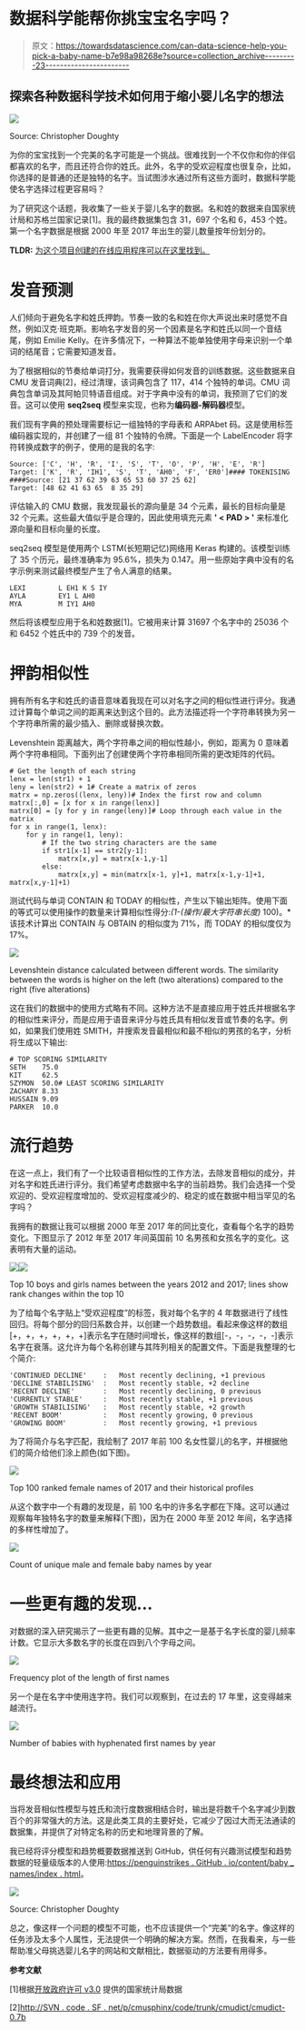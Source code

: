 # 数据科学能帮你挑宝宝名字吗？

> 原文：<https://towardsdatascience.com/can-data-science-help-you-pick-a-baby-name-b7e98a98268e?source=collection_archive---------23----------------------->

## 探索各种数据科学技术如何用于缩小婴儿名字的想法

![](img/a72cf893b4a1670deed2dacaf00edb64.png)

Source: Christopher Doughty

为你的宝宝找到一个完美的名字可能是一个挑战。很难找到一个不仅你和你的伴侣都喜欢的名字，而且还符合你的姓氏。此外，名字的受欢迎程度也很复杂，比如，你选择的是普通的还是独特的名字。当试图涉水通过所有这些方面时，数据科学能使名字选择过程更容易吗？

为了研究这个话题，我收集了一些关于婴儿名字的数据。名和姓的数据来自国家统计局和苏格兰国家记录[1]。我的最终数据集包含 31，697 个名和 6，453 个姓。第一个名字数据是根据 2000 年至 2017 年出生的婴儿数量按年份划分的。

**TLDR:** [为这个项目创建的在线应用程序可以在这里找到。](https://penguinstrikes.github.io/content/baby_names/index.html)

# 发音预测

人们倾向于避免名字和姓氏押韵。节奏一致的名和姓在你大声说出来时感觉不自然，例如汉克·班克斯。影响名字发音的另一个因素是名字和姓氏以同一个音结尾，例如 Emilie Kelly。在许多情况下，一种算法不能单独使用字母来识别一个单词的结尾音；它需要知道发音。

为了根据相似的节奏给单词打分，我需要获得如何发音的训练数据。这些数据来自 CMU 发音词典[2]，经过清理，该词典包含了 117，414 个独特的单词。CMU 词典包含单词及其阿帕贝特语音组成。对于字典中没有的单词，我预测了它们的发音。这可以使用 **seq2seq** 模型来实现，也称为**编码器-解码器**模型。

我们现有字典的预处理需要标记一组独特的字母表和 ARPAbet 码。这是使用标签编码器实现的，并创建了一组 81 个独特的令牌。下面是一个 LabelEncoder 将字符转换成数字的例子，使用的是我的名字:

```
Source: ['C', 'H', 'R', 'I', 'S', 'T', 'O', 'P', 'H', 'E', 'R']
Target: ['K', 'R', 'IH1', 'S', 'T', 'AH0', 'F', 'ER0']#### TOKENISING ####Source: [21 37 62 39 63 65 53 60 37 25 62]
Target: [48 62 41 63 65  8 35 29]
```

评估输入的 CMU 数据，我发现最长的源向量是 34 个元素，最长的目标向量是 32 个元素。这些最大值似乎是合理的，因此使用填充元素 **' < PAD > '** 来标准化源向量和目标向量的长度。

seq2seq 模型是使用两个 LSTM(长短期记忆)网络用 Keras 构建的。该模型训练了 35 个历元，最终准确率为 95.6%，损失为 0.147。用一些原始字典中没有的名字示例来测试最终模型产生了令人满意的结果。

```
LEXI        L EH1 K S IY
AYLA        EY1 L AH0
MYA         M IY1 AH0
```

然后将该模型应用于名和姓数据[1]。它被用来计算 31697 个名字中的 25036 个和 6452 个姓氏中的 739 个的发音。

# 押韵相似性

拥有所有名字和姓氏的语音意味着我现在可以对名字之间的相似性进行评分。我通过计算每个单词之间的距离来达到这个目的。此方法描述将一个字符串转换为另一个字符串所需的最少插入、删除或替换次数。

Levenshtein 距离越大，两个字符串之间的相似性越小，例如，距离为 0 意味着两个字符串相同。下面列出了创建使两个字符串相同所需的更改矩阵的代码。

```
# Get the length of each string
lenx = len(str1) + 1
leny = len(str2) + 1# Create a matrix of zeros
matrx = np.zeros((lenx, leny))# Index the first row and column
matrx[:,0] = [x for x in range(lenx)]
matrx[0] = [y for y in range(leny)]# Loop through each value in the matrix
for x in range(1, lenx):
    for y in range(1, leny):
        # If the two string characters are the same
        if str1[x-1] == str2[y-1]:
            matrx[x,y] = matrx[x-1,y-1]
        else:
            matrx[x,y] = min(matrx[x-1, y]+1, matrx[x-1,y-1]+1, matrx[x,y-1]+1)
```

测试代码与单词 CONTAIN 和 TODAY 的相似性，产生以下输出矩阵。使用下面的等式可以使用操作的数量来计算相似性得分:*(1-(操作/最大字符串长度)* 100)。*该技术计算出 CONTAIN 与 OBTAIN 的相似度为 71%，而 TODAY 的相似度仅为 17%。

![](img/de4b9bc3d40c1bfefa967691f57c13db.png)

Levenshtein distance calculated between different words. The similarity between the words is higher on the left (two alterations) compared to the right (five alterations)

这在我们的数据中的使用方式略有不同。这种方法不是直接应用于姓氏并根据名字的相似性来评分，而是应用于语音来评分与姓氏具有相似发音或节奏的名字。例如，如果我们使用姓 SMITH，并搜索发音最相似和最不相似的男孩的名字，分析将生成以下输出:

```
# TOP SCORING SIMILARITY
SETH    75.0
KIT     62.5
SZYMON  50.0# LEAST SCORING SIMILARITY
ZACHARY 8.33
HUSSAIN 9.09
PARKER  10.0
```

# 流行趋势

在这一点上，我们有了一个比较语音相似性的工作方法，去除发音相似的成分，并对名字和姓氏进行评分。我们希望考虑数据中名字的当前趋势。我们会选择一个受欢迎的、受欢迎程度增加的、受欢迎程度减少的、稳定的或在数据中相当罕见的名字吗？

我拥有的数据让我可以根据 2000 年至 2017 年的同比变化，查看每个名字的趋势变化。下图显示了 2012 年至 2017 年间英国前 10 名男孩和女孩名字的变化。这表明有大量的运动。

![](img/eb1eb842292f4e34adadf32546d2575f.png)![](img/a33b0125b1f6e549b38979db2ab624e9.png)

Top 10 boys and girls names between the years 2012 and 2017; lines show rank changes within the top 10

为了给每个名字贴上“受欢迎程度”的标签，我对每个名字的 4 年数据进行了线性回归。将每个部分的回归系数合并，以创建一个趋势数组。看起来像这样的数组[+，+，+，+，+，+]表示名字在随时间增长，像这样的数组[-，-，-，-，-]表示名字在衰落。这允许为每个名称创建与其阵列相关的配置文件。下面是我整理的七个简介:

```
'CONTINUED DECLINE'    :   Most recently declining, +1 previous 
'DECLINE STABILISING'  :   Most recently stable, +2 decline
'RECENT DECLINE'       :   Most recently declining, 0 previous
'CURRENTLY STABLE'     :   Most recently stable, +1 previous
'GROWTH STABILISING'   :   Most recently stable, +2 growth
'RECENT BOOM'          :   Most recently growing, 0 previous
'GROWING BOOM'         :   Most recently growing, +1 previous
```

为了将简介与名字匹配，我绘制了 2017 年前 100 名女性婴儿的名字，并根据他们的简介给他们涂上颜色(如下图)。

![](img/d2699ac85430391f510f8310a85e0368.png)

Top 100 ranked female names of 2017 and their historical profiles

从这个数字中一个有趣的发现是，前 100 名中的许多名字都在下降。这可以通过观察每年独特名字的数量来解释(下图)，因为在 2000 年至 2012 年间，名字选择的多样性增加了。

![](img/b9a4cd419ddcf8f1dfe48fa2c085a7e0.png)

Count of unique male and female baby names by year

# 一些更有趣的发现…

对数据的深入研究揭示了一些更有趣的见解。其中之一是基于名字长度的婴儿频率计数。它显示大多数名字的长度在四到八个字母之间。

![](img/d47b7e94c42f6217b8a294013db8b9bb.png)

Frequency plot of the length of first names

另一个是在名字中使用连字符。我们可以观察到，在过去的 17 年里，这变得越来越流行。

![](img/94dec872a48918d9179df62ef6aa12c2.png)

Number of babies with hyphenated first names by year

# 最终想法和应用

当将发音相似性模型与姓氏和流行度数据相结合时，输出是将数千个名字减少到数百个的非常强大的方法。这是此类工具的主要好处，它减少了因过大而无法通读的数据集，并提供了对特定名称的历史和地理背景的了解。

我已经将评分模型和趋势概要数据推送到 GitHub，供任何有兴趣测试模型和趋势数据的轻量级版本的人使用:[https://penguinstrikes . GitHub . io/content/baby _ names/index . html](https://penguinstrikes.github.io/content/baby_names/index.html)。

![](img/a8f0f32cc96a826a12c573c43463c9d7.png)

Source: Christopher Doughty

总之，像这样一个问题的模型不可能，也不应该提供一个“完美”的名字。像这样的任务涉及太多个人属性，无法提供一个明确的解决方案。然而，在我看来，与一些帮助准父母挑选婴儿名字的网站和文献相比，数据驱动的方法要有用得多。

**参考文献**

[1]根据[开放政府许可 v3.0](http://www.nationalarchives.gov.uk/doc/open-government-licence/version/3/) 提供的国家统计局数据

[2][http://SVN . code . SF . net/p/cmusphinx/code/trunk/cmudict/cmudict-0.7b](http://svn.code.sf.net/p/cmusphinx/code/trunk/cmudict/cmudict-0.7b)